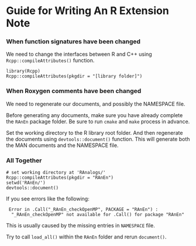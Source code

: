 # Guide for Writing An R Extension Note

### When function signatures have been changed
We need to change the interfaces between R and C++ using
`Rcpp::compileAttributes()` function.

```
library(Rcpp)
Rcpp::compileAttributes(pkgdir = "[library folder]")
```


### When Roxygen comments have been changed
We need to regenerate our documents, and possibly the NAMESPACE file.

Before generating any documents, make sure you have already complete
the `RAnEn` package folder. Be sure to run `cmake` and `make` process
in advance.

Set the working directory to the R library root folder. And then
regenerate the documents using `devtools::document()` function.
This will generate both the MAN documents and the NAMESPACE file.

### All Together

```
# set working directory at 'RAnalogs/'
Rcpp::compileAttributes(pkgdir = "RAnEn")
setwd('RAnEn/')
devtools::document()
```

If you see errors like the following:

```
 Error in .Call("_RAnEn_checkOpenMP", PACKAGE = "RAnEn") : 
  "_RAnEn_checkOpenMP" not available for .Call() for package "RAnEn" 
```

This is usually caused by the missing entries in `NAMESPACE` file.

Try to call `load_all()` within the `RAnEn` folder and rerun `document()`.
